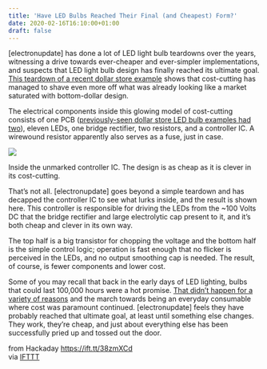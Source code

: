 ```yaml
---
title: 'Have LED Bulbs Reached Their Final (and Cheapest) Form?'
date: 2020-02-16T16:10:00+01:00
draft: false
---
```


\[electronupdate\] has done a lot of LED light bulb teardowns over the years, witnessing a drive towards ever-cheaper and ever-simpler implementations, and suspects that LED light bulb design has finally reached its ultimate goal. [This teardown of a recent dollar store example](https://electronupdate.blogspot.com/2019/12/dollar-store-led-bulb.html) shows that cost-cutting has managed to shave even more off what was already looking like a market saturated with bottom-dollar design.

The electrical components inside this glowing model of cost-cutting consists of one PCB ([previously-seen dollar store LED bulb examples had two](https://hackaday.com/2017/10/11/dollar-tree-led-bulb-tear-down/)), eleven LEDs, one bridge rectifier, two resistors, and a controller IC. A wirewound resistor apparently also serves as a fuse, just in case.

[![](https://hackaday.com/wp-content/uploads/2020/02/dollar_store_led-0001.jpg?w=400)](https://hackaday.com/wp-content/uploads/2020/02/dollar_store_led-0001.jpg)

Inside the unmarked controller IC. The design is as cheap as it is clever in its cost-cutting.

That’s not all. \[electronupdate\] goes beyond a simple teardown and has decapped the controller IC to see what lurks inside, and the result is shown here. This controller is responsible for driving the LEDs from the ~100 Volts DC that the bridge rectifier and large electrolytic cap present to it, and it’s both cheap and clever in its own way.

The top half is a big transistor for chopping the voltage and the bottom half is the simple control logic; operation is fast enough that no flicker is perceived in the LEDs, and no output smoothing cap is needed. The result, of course, is fewer components and lower cost.

Some of you may recall that back in the early days of LED lighting, bulbs that could last 100,000 hours were a hot promise. [That didn’t happen for a variety of reasons](https://hackaday.com/2019/02/05/what-happened-to-the-100000-hour-led-bulbs/) and the march towards being an everyday consumable where cost was paramount continued. \[electronupdate\] feels they have probably reached that ultimate goal, at least until something else changes. They work, they’re cheap, and just about everything else has been successfully pried up and tossed out the door.

  
  
from Hackaday https://ift.tt/38zmXCd  
via [IFTTT](https://ifttt.com/?ref=da&site=blogger)